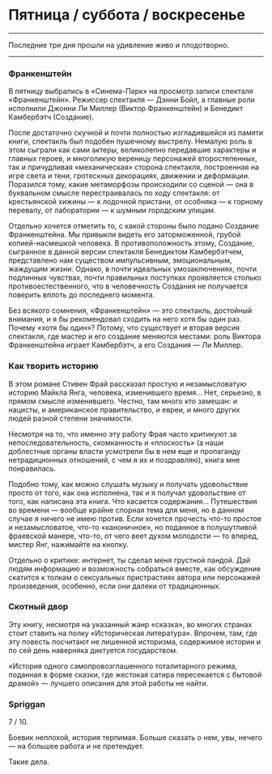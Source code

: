 # Пятница / суббота / воскресенье

* * *
Последние три дня прошли на удивление живо и плодотворно.
* * *

  
### Франкенштейн

В пятницу выбрались в «Синема-Парк» на просмотр записи спекталя «Франкенштейн». Режиссер спектакля — Дэнни Бойл, а главные роли исполнили Джонни Ли Миллер (Виктор Франкенштейн) и Бенедикт Камбербэтч (Создание).

После достаточно скучной и почти полностью изгладившейся из памяти книги, спектакль был подобен пушечному выстрелу. Немалую роль в этом сыграли как сами актеры, великолепно передавшие характеры и главных героев, и многоликую вереницу персонажей второстепенных, так и причудливая «механическая» сторона спектакля, построенная на игре света и тени, гротескных декорациях, движении и деформации. Поразился тому, какие метаморфозы происходили со сценой — она в буквальном смысле перестраивалась по ходу спектакля: от крестьянской хижины — к лодочной пристани, от особняка — к горному перевалу, от лаборатории — к шумным городским улицам.

Отдельно хочется отметить то, с какой стороны было подано Создание Франкенштейна. Мы привыкли видеть его заторможенной, грубой копией-насмешкой человека. В противоположность этому, Создание, сыгранное в данной версии спектакля Бенедиктом Камбербэтчем, представлено нам существом импульсивным, эмоциональным, жаждущим жизни. Однако, в почти идеальных умозаключениях, почти подлинных чувствах, почти правильных поступках проявляется столько противоестественного, что в человечность Создания не получается поверить вплоть до последнего момента.

Без всякого сомнения, «Франкенштейн» — это спектакль, достойный внимания, и я бы рекомендовал сходить на него хотя бы один раз. Почему «хотя бы один»? Потому, что существует и вторая версия спектакля, где мастер и его создание меняются местами: роль Виктора Франкенштейна играет Камбербэтч, а его Создания — Ли Миллер.

  
### Как творить историю

В этом романе Стивен Фрай рассказал простую и незамысловатую историю Майкла Янга, человека, изменившего время… Нет, серьезно, в прямом смысле изменившего. Честно, там много кто замешан: и нацисты, и американское правительство, и евреи, и много других людей разной степени значимости.

Несмотря на то, что именно эту работу Фрая часто критикуют за непоследовательность, скомканность и «плоскость» (а наши доблестные органы власти усмотрели бы в нем еще и пропаганду нетрадиционных отношений, с чем я их и поздравляю), книга мне понравилась.

Подобно тому, как можно слушать музыку и получать удовольствие просто от того, как она исполнена, так и я получал удовольствие от того, как написана эта книга. Что касается содержания… Путешествия во времени — вообще крайне спорная тема для меня, но в данном случае я ничего не имею против. Если хочется прочесть что-то простое и незамысловатое, что-то «каноничное», но поданное в полушутливой фраевской манере, что-то, от чего веет духом молодости — то вперед, мистер Янг, нажимайте на кнопку.

Отдельно о критике: интернет, ты сделал меня грустной пандой. Дай людям информацию и возможность собраться вместе, как обсуждение скатится к толкам о сексуальных пристрастиях автора или персонажей произведения, особенно, если они далеки от традиционных.

  
### Скотный двор

Эту книгу, несмотря на указанный жанр «сказка», во многих странах стоит ставить на полку «Историческая литература». Впрочем, там, где эту повесть посчитают не лишенной историзма, содержимое истории и по сей день наверняка диктуется государством.

«История одного самопровозглашенного тоталитарного режима, поданная в форме сказки, где жестокая сатира пересекается с бытовой драмой» — лучшего описания для этой работы не найти.

  
### Spriggan

7 / 10.

Боевик неплохой, история терпимая. Больше сказать о нем, увы, нечего — на большее работа и не претендует.

Такие дела.